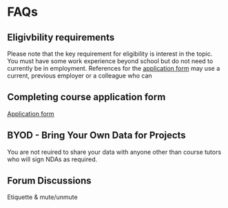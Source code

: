 # FAQs

## Eligivbility requirements

Please note that the key requirement for eligibility is interest in the topic. You must have some work experience beyond school but do not need to currently be in employment. References for the [application form]() may use a current, previous employer or a colleague who can 


## Completing course application form

[Application form](https://www.ed.ac.uk/bayes/about-us/our-work/education/workforce-development/how-to-apply)


## BYOD - Bring Your Own Data for Projects

You are not reuired to share your data with anyone other than course tutors who will sign NDAs as required. 


## Forum Discussions

Etiquette & mute/unmute
